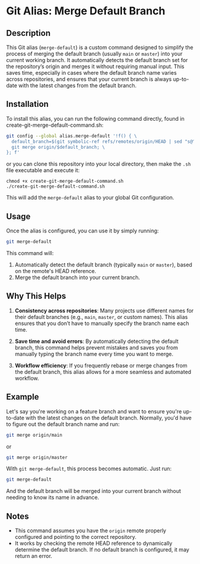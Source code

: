 # Git Alias: Merge Default Branch

## Description

This Git alias (`merge-default`) is a custom command designed to simplify the process of merging the default branch (usually `main` or `master`) into your current working branch. It automatically detects the default branch set for the repository’s origin and merges it without requiring manual input. This saves time, especially in cases where the default branch name varies across repositories, and ensures that your current branch is always up-to-date with the latest changes from the default branch.

## Installation

To install this alias, you can run the following command directly, found in create-git-merge-default-command.sh:

```sh
git config --global alias.merge-default '!f() { \
  default_branch=$(git symbolic-ref refs/remotes/origin/HEAD | sed "s@^refs/remotes/origin/@@"); \
  git merge origin/$default_branch; \
}; f'
```

or you can clone this repository into your local directory, then make the `.sh` file executable and execute it:

```
chmod +x create-git-merge-default-command.sh
./create-git-merge-default-command.sh
```

This will add the `merge-default` alias to your global Git configuration.

## Usage

Once the alias is configured, you can use it by simply running:

```sh
git merge-default
```

This command will:
1. Automatically detect the default branch (typically `main` or `master`), based on the remote's HEAD reference.
2. Merge the default branch into your current branch.

## Why This Helps

1. **Consistency across repositories**: Many projects use different names for their default branches (e.g., `main`, `master`, or custom names). This alias ensures that you don’t have to manually specify the branch name each time.
  
2. **Save time and avoid errors**: By automatically detecting the default branch, this command helps prevent mistakes and saves you from manually typing the branch name every time you want to merge.

3. **Workflow efficiency**: If you frequently rebase or merge changes from the default branch, this alias allows for a more seamless and automated workflow.

## Example

Let's say you're working on a feature branch and want to ensure you're up-to-date with the latest changes on the default branch. Normally, you'd have to figure out the default branch name and run:

```sh
git merge origin/main
```
or

```sh
git merge origin/master
```

With `git merge-default`, this process becomes automatic. Just run:

```sh
git merge-default
```

And the default branch will be merged into your current branch without needing to know its name in advance.

## Notes

- This command assumes you have the `origin` remote properly configured and pointing to the correct repository.
- It works by checking the remote HEAD reference to dynamically determine the default branch. If no default branch is configured, it may return an error.

